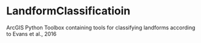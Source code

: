 # LandformClassificatioin
ArcGIS Python Toolbox containing tools for classifying landforms according to Evans et al., 2016
